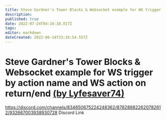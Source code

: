 ```yaml
---
title: Steve Gardner's Tower Blocks & Websocket example for WS trigger by action name and WS action on return/end (by Lyfesaver74)
description: 
published: true
date: 2022-07-24T04:34:18.017Z
tags: 
editor: markdown
dateCreated: 2022-06-14T23:16:54.557Z
---
```


# Steve Gardner's Tower Blocks & Websocket example for WS trigger by action name and WS action on return/end [(by Lyfesaver74)](https://www.twitch.tv/lyfesaver74)

https://discord.com/channels/834650675224248362/878288822620782612/932667003938930728 Discord Link